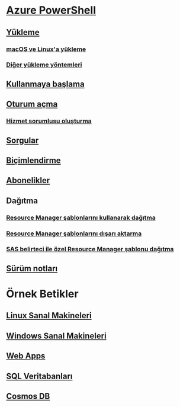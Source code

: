 # [Azure PowerShell](../overview.md)

## [Yükleme](../install-azurerm-ps.md)
### [macOS ve Linux'a yükleme](../install-azurermps-maclinux.md)
### [Diğer yükleme yöntemleri](../other-install.md)

## [Kullanmaya başlama](../get-started-azureps.md)

## [Oturum açma](../authenticate-azureps.md)
### [Hizmet sorumlusu oluşturma](../create-azure-service-principal-azureps.md)

## [Sorgular](../queries-azureps.md)
## [Biçimlendirme](../formatting-output.md)
## [Abonelikler](../manage-subscriptions-azureps.md)

## Dağıtma
### [Resource Manager şablonlarını kullanarak dağıtma](/azure/azure-resource-manager/resource-group-template-deploy)
### [Resource Manager şablonlarını dışarı aktarma](/azure/azure-resource-manager/resource-manager-export-template-powershell)
### [SAS belirteci ile özel Resource Manager şablonu dağıtma](/azure/azure-resource-manager/resource-manager-powershell-sas-token)

## [Sürüm notları](release-notes-azureps.md)

# Örnek Betikler
## [Linux Sanal Makineleri](/azure/virtual-machines/linux/powershell-samples?toc=%2fpowershell%2fmodule%2ftoc.json)
## [Windows Sanal Makineleri](/azure/virtual-machines/windows/powershell-samples?toc=%2fpowershell%2fmodule%2ftoc.json)
## [Web Apps](/azure/app-service-web/app-service-powershell-samples?toc=%2fpowershell%2fmodule%2ftoc.json)
## [SQL Veritabanları](/azure/sql-database/sql-database-powershell-samples?toc=%2fpowershell%2fmodule%2ftoc.json)
## [Cosmos DB](/azure/cosmos-db/powershell-samples?toc=%2fpowershell%2fmodules%2ftoc.json)
